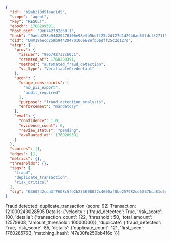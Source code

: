 ```json
{
  "id": "b9ab218d5faac1d5",
  "scope": "agent",
  "key": "RESULT",
  "epoch": 1760289391,
  "host_pid": "9e6742732c60:1",
  "hash": "9aecd258b94420470106e98efb5bdff25c2d127d1d29b6ae5ffdcf3271f9ed68",
  "cid": "QmV19aecd258b94420470106e98efb5bdff25c2d127d",
  "aicp": {
    "prov": {
      "issuer": "9e6742732c60:1",
      "created_at": 1760289391,
      "method": "automated_fraud_detection",
      "vc_type": "VerifiableCredential"
    },
    "ucon": {
      "usage_constraints": [
        "no_pii_export",
        "audit_required"
      ],
      "purpose": "fraud_detection_analysis",
      "enforcement": "mandatory"
    },
    "eval": {
      "confidence": 1.0,
      "evidence_count": 0,
      "review_status": "pending",
      "evaluated_at": 1760289391
    }
  },
  "sources": [],
  "edges": [],
  "metrics": {},
  "thresholds": {},
  "tags": [
    "fraud",
    "duplicate_transaction",
    "risk_critical"
  ],
  "sig": "6360242cda3f7608c5fe2b236608032c4600af0be257982cd6367bca81c6d27f"
}
```

Fraud detected: duplicate_transaction (score: 92)
Transaction: 121000243028505
Details: {'velocity': {'fraud_detected': True, 'risk_score': 100, 'details': {'transaction_count': 122, 'threshold': 50, 'total_amount': 12579908, 'amount_threshold': 10000000}}, 'duplicate': {'fraud_detected': True, 'risk_score': 85, 'details': {'duplicate_count': 121, 'first_seen': 1760285763, 'matching_hash': '47e30fe250bb416c'}}}